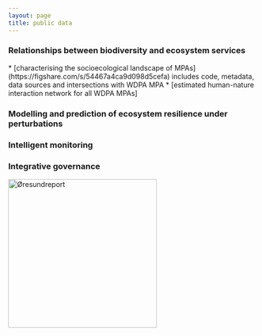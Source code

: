 ```yaml
---
layout: page
title: public data
---
```


<h3 id="WP1"> Relationships between biodiversity and ecosystem services </h3>
* [characterising the socioecological landscape of MPAs](https://figshare.com/s/54467a4ca9d098d5cefa) includes code, metadata, data sources and intersections with WDPA MPA
* [estimated human-nature interaction network for all WDPA MPAs] 

<h3 id="WP2"> Modelling and prediction of ecosystem resilience under perturbations </h3>

<h3 id="WP3"> Intelligent monitoring </h3>

<h3 id="WP4"> Integrative governance </h3>
<div class="grid-container">
    <div class="grid-item">
      <a href="https://findit.dtu.dk/en/catalog/63ce9f15357bfc1dda9e7f50" target="_blank">
        <img src="{{ '/assets/Øresundreport2023.png' | relative_url }}" alt="Øresundreport" style="width: 300px; height: auto;" >
      </a>
    </div>
 </div>
